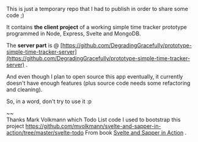 This is just a temporary repo that I had to publish in order to share some code ;)

It contains __the client project__ of a working simple time tracker prototype programmed in Node, Express, Svelte and MongoDB.

The __server part__ is @ [https://github.com/DegradingGracefully/prototype-simple-time-tracker-server](https://github.com/DegradingGracefully/prototype-simple-time-tracker-server) .

And even though I plan to open source this app eventually, it currently doesn't have enough features (plus source code needs some refactoring and cleaning).

So, in a word, don't try to use it :p

~~<br />
Thanks Mark Volkmann which Todo List code I used to bootstrap this project 
https://github.com/mvolkmann/svelte-and-sapper-in-action/tree/master/svelte-todo
From book [Svelte and Sapper in Action](https://www.goodreads.com/book/show/52568144-svelte-and-sapper-in-action) .
